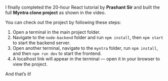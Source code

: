 I finally completed the 20-hour React tutorial by **Prashant Sir** and built the full **Myntra clone project** as shown in the video.

You can check out the project by following these steps:

1. Open a terminal in the main project folder.
2. Navigate to the `node-backend` folder and run `npm install`, then `npm start` to start the backend server.
3. Open another terminal, navigate to the `myntra` folder, run `npm install`, and then `npm run dev` to start the frontend.
4. A localhost link will appear in the terminal — open it in your browser to view the project.

And that’s it!
